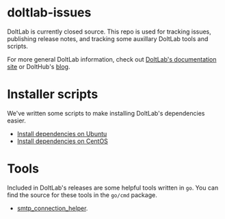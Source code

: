 # doltlab-issues

DoltLab is currently closed source.
This repo is used for tracking issues, publishing release notes, and tracking some auxillary DoltLab tools and scripts.

For more general DoltLab information, check out [DoltLab's documentation site](https://docs.doltlab.com) or DoltHub's [blog](https://www.dolthub.com/blog).

# Installer scripts

We've written some scripts to make installing DoltLab's dependencies easier.

- [Install dependencies on Ubuntu](./scripts/ubuntu_install.sh)
- [Install dependencies on CentOS](./scripts/centos_install.sh)

# Tools

Included in DoltLab's releases are some helpful tools written in `go`. You can find the source for these tools in the `go/cmd` package.

- [smtp_connection_helper](./go/cmd/smtp_connection_helper/main.go).
